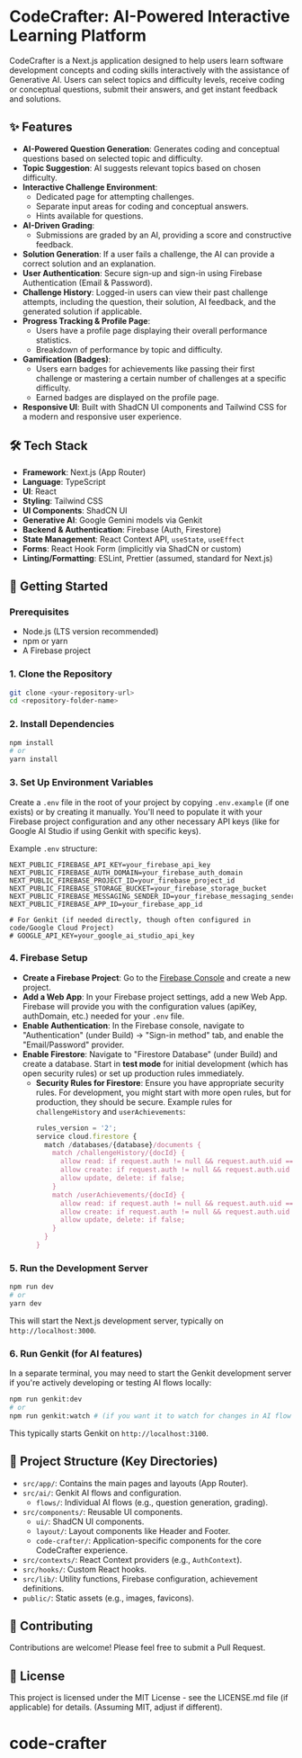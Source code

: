 
# CodeCrafter: AI-Powered Interactive Learning Platform

CodeCrafter is a Next.js application designed to help users learn software development concepts and coding skills interactively with the assistance of Generative AI. Users can select topics and difficulty levels, receive coding or conceptual questions, submit their answers, and get instant feedback and solutions.

## ✨ Features

*   **AI-Powered Question Generation**: Generates coding and conceptual questions based on selected topic and difficulty.
*   **Topic Suggestion**: AI suggests relevant topics based on chosen difficulty.
*   **Interactive Challenge Environment**:
    *   Dedicated page for attempting challenges.
    *   Separate input areas for coding and conceptual answers.
    *   Hints available for questions.
*   **AI-Driven Grading**:
    *   Submissions are graded by an AI, providing a score and constructive feedback.
*   **Solution Generation**: If a user fails a challenge, the AI can provide a correct solution and an explanation.
*   **User Authentication**: Secure sign-up and sign-in using Firebase Authentication (Email & Password).
*   **Challenge History**: Logged-in users can view their past challenge attempts, including the question, their solution, AI feedback, and the generated solution if applicable.
*   **Progress Tracking & Profile Page**:
    *   Users have a profile page displaying their overall performance statistics.
    *   Breakdown of performance by topic and difficulty.
*   **Gamification (Badges)**:
    *   Users earn badges for achievements like passing their first challenge or mastering a certain number of challenges at a specific difficulty.
    *   Earned badges are displayed on the profile page.
*   **Responsive UI**: Built with ShadCN UI components and Tailwind CSS for a modern and responsive user experience.

## 🛠️ Tech Stack

*   **Framework**: Next.js (App Router)
*   **Language**: TypeScript
*   **UI**: React
*   **Styling**: Tailwind CSS
*   **UI Components**: ShadCN UI
*   **Generative AI**: Google Gemini models via Genkit
*   **Backend & Authentication**: Firebase (Auth, Firestore)
*   **State Management**: React Context API, `useState`, `useEffect`
*   **Forms**: React Hook Form (implicitly via ShadCN or custom)
*   **Linting/Formatting**: ESLint, Prettier (assumed, standard for Next.js)

## 🚀 Getting Started

### Prerequisites

*   Node.js (LTS version recommended)
*   npm or yarn
*   A Firebase project

### 1. Clone the Repository

```bash
git clone <your-repository-url>
cd <repository-folder-name>
```

### 2. Install Dependencies

```bash
npm install
# or
yarn install
```

### 3. Set Up Environment Variables

Create a `.env` file in the root of your project by copying `.env.example` (if one exists) or by creating it manually. You'll need to populate it with your Firebase project configuration and any other necessary API keys (like for Google AI Studio if using Genkit with specific keys).

Example `.env` structure:

```env
NEXT_PUBLIC_FIREBASE_API_KEY=your_firebase_api_key
NEXT_PUBLIC_FIREBASE_AUTH_DOMAIN=your_firebase_auth_domain
NEXT_PUBLIC_FIREBASE_PROJECT_ID=your_firebase_project_id
NEXT_PUBLIC_FIREBASE_STORAGE_BUCKET=your_firebase_storage_bucket
NEXT_PUBLIC_FIREBASE_MESSAGING_SENDER_ID=your_firebase_messaging_sender_id
NEXT_PUBLIC_FIREBASE_APP_ID=your_firebase_app_id

# For Genkit (if needed directly, though often configured in code/Google Cloud Project)
# GOOGLE_API_KEY=your_google_ai_studio_api_key
```

### 4. Firebase Setup

*   **Create a Firebase Project**: Go to the [Firebase Console](https://console.firebase.google.com/) and create a new project.
*   **Add a Web App**: In your Firebase project settings, add a new Web App. Firebase will provide you with the configuration values (apiKey, authDomain, etc.) needed for your `.env` file.
*   **Enable Authentication**: In the Firebase console, navigate to "Authentication" (under Build) -> "Sign-in method" tab, and enable the "Email/Password" provider.
*   **Enable Firestore**: Navigate to "Firestore Database" (under Build) and create a database. Start in **test mode** for initial development (which has open security rules) or set up production rules immediately.
    *   **Security Rules for Firestore**: Ensure you have appropriate security rules. For development, you might start with more open rules, but for production, they should be secure. Example rules for `challengeHistory` and `userAchievements`:
        ```javascript
        rules_version = '2';
        service cloud.firestore {
          match /databases/{database}/documents {
            match /challengeHistory/{docId} {
              allow read: if request.auth != null && request.auth.uid == resource.data.userId;
              allow create: if request.auth != null && request.auth.uid == request.resource.data.userId;
              allow update, delete: if false;
            }
            match /userAchievements/{docId} {
              allow read: if request.auth != null && request.auth.uid == resource.data.userId;
              allow create: if request.auth != null && request.auth.uid == request.resource.data.userId;
              allow update, delete: if false;
            }
          }
        }
        ```

### 5. Run the Development Server

```bash
npm run dev
# or
yarn dev
```

This will start the Next.js development server, typically on `http://localhost:3000`.

### 6. Run Genkit (for AI features)

In a separate terminal, you may need to start the Genkit development server if you're actively developing or testing AI flows locally:

```bash
npm run genkit:dev
# or
npm run genkit:watch # (if you want it to watch for changes in AI flow files)
```
This typically starts Genkit on `http://localhost:3100`.

## 📄 Project Structure (Key Directories)

*   `src/app/`: Contains the main pages and layouts (App Router).
*   `src/ai/`: Genkit AI flows and configuration.
    *   `flows/`: Individual AI flows (e.g., question generation, grading).
*   `src/components/`: Reusable UI components.
    *   `ui/`: ShadCN UI components.
    *   `layout/`: Layout components like Header and Footer.
    *   `code-crafter/`: Application-specific components for the core CodeCrafter experience.
*   `src/contexts/`: React Context providers (e.g., `AuthContext`).
*   `src/hooks/`: Custom React hooks.
*   `src/lib/`: Utility functions, Firebase configuration, achievement definitions.
*   `public/`: Static assets (e.g., images, favicons).

## 🤝 Contributing

Contributions are welcome! Please feel free to submit a Pull Request.

## 📜 License

This project is licensed under the MIT License - see the LICENSE.md file (if applicable) for details. (Assuming MIT, adjust if different).
# code-crafter
